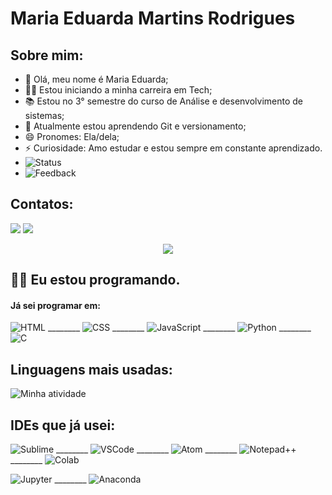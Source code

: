 # Maria Eduarda Martins Rodrigues
## Sobre mim:

- 👋 Olá, meu nome é Maria Eduarda;
- :woman_technologist: Estou iniciando a minha carreira em Tech;
- 📚 Estou no 3° semestre do curso de Análise e desenvolvimento de sistemas;
- 🌱 Atualmente estou aprendendo Git e versionamento;
- 😄 Pronomes: Ela/dela;
- ⚡ Curiosidade: Amo estudar e estou sempre em constante aprendizado.
- ![Status](https://img.shields.io/badge/UpWork-6FDA44?style=for-the-badge&logo=Upwork&logoColor=white)
- ![Feedback](https://img.shields.io/badge/Ask%20me-anything-1abc9c.svg)

## Contatos:

<div>
<a href = "mailto:mrodrigues.mariaeduarda@gmail.com"><img loading="lazy" src="https://img.shields.io/badge/Gmail-D14836?style=for-the-badge&logo=gmail&logoColor=white" target="_blank"></a>
<a href = "https://wa.me/5541988059024text=Ol%C3%A1!%20Vi%20o%20seu%20perfil%20no%20GitHub%20e%20queria%20saber%20mais%20sobre%20voc%C3%AA."><img loading="lazy" src="https://img.shields.io/badge/WhatsApp-25D366?style=for-the-badge&logo=whatsapp&logoColor=white" target="_blank"></a>
</div>

<p align="center"> <img src="https://github-readme-stats.vercel.app/api?username=Duda-Martins&count_private=true&show_icons=true&theme=radical" /> </p>

## :woman_technologist: Eu estou programando.
#### Já sei programar em:


  ![HTML](https://img.shields.io/badge/HTML5-E34F26?style=for-the-badge&logo=html5&logoColor=white) ________ ![CSS](https://img.shields.io/badge/CSS3-1572B6?style=for-the-badge&logo=css3&logoColor=white) ________ ![JavaScript](https://img.shields.io/badge/JavaScript-323330?style=for-the-badge&logo=javascript&logoColor=F7DF1E) ________ ![Python](https://img.shields.io/badge/Python-FFD43B?style=for-the-badge&logo=python&logoColor=blue) ________ ![C](https://img.shields.io/badge/C-00599C?style=for-the-badge&logo=c&logoColor=white)


## Linguagens mais usadas:

![Minha atividade](https://github-readme-stats.vercel.app/api/top-langs/?username=duda-martins)

## IDEs que já usei:


  ![Sublime](https://img.shields.io/badge/sublime_text-%23575757.svg?&style=for-the-badge&logo=sublime-text&logoColor=important) ________ ![VSCode](https://img.shields.io/badge/VSCode-0078D4?style=for-the-badge&logo=visual%20studio%20code&logoColor=white) ________ ![Atom](https://img.shields.io/badge/Atom-66595C?style=for-the-badge&logo=Atom&logoColor=white) ________ ![Notepad++](https://img.shields.io/badge/Notepad++-90E59A.svg?style=for-the-badge&logo=notepad%2B%2B&logoColor=black) ________ ![Colab](https://img.shields.io/badge/Colab-F9AB00?style=for-the-badge&logo=googlecolab&color=525252)
  
  ![Jupyter](https://img.shields.io/badge/Jupyter-F37626.svg?&style=for-the-badge&logo=Jupyter&logoColor=white) ________ ![Anaconda](https://img.shields.io/badge/conda-342B029.svg?&style=for-the-badge&logo=anaconda&logoColor=white)
